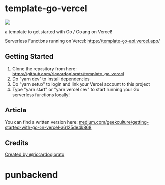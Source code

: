 # template-go-vercel

[![](/public/cover.jpg)](https://template-go-api.vercel.app/)

a template to get started with Go / Golang on Vercel!

Serverless Functions running on Vercel: https://template-go-api.vercel.app/

## Getting Started

1. Clone the repository from here: https://github.com/riccardogiorato/template-go-vercel
2. Do "yarn dev" to install dependencies
3. Do "yarn setup" to login and link your Vercel account to this project
4. Type "yarn start" or "yarn vercel dev" to start running your Go serverless functions locally!

## Article

You can find a written version here: [medium.com/geekculture/getting-started-with-go-on-vercel-a6125de4b868](https://medium.com/geekculture/getting-started-with-go-on-vercel-a6125de4b868?source=friends_link&sk=e6aa8ab4808d6f4f2c9fcadee006940e)

## Credits

[Created by @riccardogiorato](https://github.com/riccardogiorato/template-go-vercel)
# punbackend
